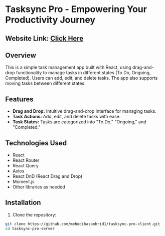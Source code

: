 # Tasksync Pro - Empowering Your Productivity Journey

## Website Link: [Click Here](https://tasksync-pro.web.app/)

## Overview

This is a simple task management app built with React, using drag-and-drop functionality to manage tasks in different states (To Do, Ongoing, Completed). Users can add, edit, and delete tasks. The app also supports moving tasks between different states.

## Features

- **Drag and Drop:** Intuitive drag-and-drop interface for managing tasks.
- **Task Actions:** Add, edit, and delete tasks with ease.
- **Task States:** Tasks are categorized into "To Do," "Ongoing," and "Completed."

## Technologies Used

- React
- React Router
- React Query
- Axios
- React DnD (React Drag and Drop)
- Moment.js
- Other libraries as needed

## Installation

1. Clone the repository:

```bash
git clone https://github.com/mehedihasanhrid1/tasksync-pro-client.git
cd tasksync-pro-server
